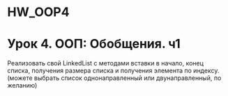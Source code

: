 # HW_OOP4
# Урок 4. ООП: Обобщения. ч1
Реализовать свой LinkedList с методами вставки в начало, конец списка, получения размера списка и получения
элемента по индексу. (можете выбрать список однонаправленный или двунаправленный, по желанию)